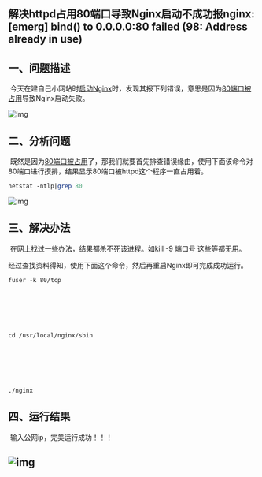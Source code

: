 ## 解决httpd占用80端口导致Nginx启动不成功报nginx: [emerg] bind() to 0.0.0.0:80 failed (98: Address already in use)

## 一、问题描述

​    今天在建自己小网站时[启动Nginx](https://so.csdn.net/so/search?q=%E5%90%AF%E5%8A%A8Nginx&spm=1001.2101.3001.7020)时，发现其报下列错误，意思是因为[80端口被占用](https://so.csdn.net/so/search?q=80%E7%AB%AF%E5%8F%A3%E8%A2%AB%E5%8D%A0%E7%94%A8&spm=1001.2101.3001.7020)导致Nginx启动失败。

 ![img](https://ttxsimage.oss-cn-beijing.aliyuncs.com/typea/202401221211069.png)



## 二、分析问题

​    既然是因为[80端口被占用](https://so.csdn.net/so/search?q=80端口被占用&spm=1001.2101.3001.7020)了，那我们就要首先排查错误缘由，使用下面该命令对80端口进行摸排，结果显示80端口被httpd这个程序一直占用着。

```perl
netstat -ntlp|grep 80
```

![img](https://ttxsimage.oss-cn-beijing.aliyuncs.com/typea/202401221211030.png)

 

##  三、解决办法

​    在网上找过一些办法，结果都杀不死该进程。如kill -9 端口号 这些等都无用。

​    经过查找资料得知，使用下面这个命令，然后再重启Nginx即可完成成功运行。

```cobol
fuser -k 80/tcp



 



cd /usr/local/nginx/sbin



 



./nginx 
```



## 四、运行结果

​    输入公网ip，完美运行成功！！！

## ![img](https://ttxsimage.oss-cn-beijing.aliyuncs.com/typea/202401221211064.png)
<!-- ##{"timestamp":1705884703}## -->